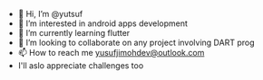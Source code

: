 - 👋 Hi, I’m @yutsuf
- 👀 I’m interested in android apps development
- 🌱 I’m currently learning flutter
- 💞️ I’m looking to collaborate on any project involving DART prog
- 📫 How to reach me yusufjimohdev@outlook.com
- I'll aslo appreciate challenges too
<!---
yutsuf/yutsuf is a ✨ special ✨ repository because its `README.md` (this file) appears on your GitHub profile.
You can click the Preview link to take a look at your changes.
--->
